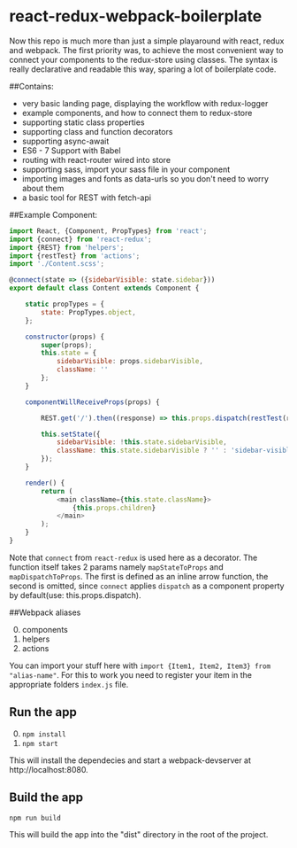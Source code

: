 # react-redux-webpack-boilerplate
Now this repo is much more than just a simple playaround with react, redux and webpack. The first priority was, to achieve the most convenient way to connect your components to the redux-store using classes. The syntax is really declarative and readable this way, sparing a lot of boilerplate code.

##Contains:
* very basic landing page, displaying the workflow with redux-logger
* example components, and how to connect them to redux-store
* supporting static class properties
* supporting class and function decorators
* supporting async-await
* ES6 - 7 Support with Babel
* routing with react-router wired into store
* supporting sass, import your sass file in your component
* importing images and fonts as data-urls so you don't need to worry about them
* a basic tool for REST with fetch-api

##Example Component:

```js
import React, {Component, PropTypes} from 'react';
import {connect} from 'react-redux';
import {REST} from 'helpers';
import {restTest} from 'actions';
import './Content.scss';

@connect(state => ({sidebarVisible: state.sidebar}))
export default class Content extends Component {

    static propTypes = {
        state: PropTypes.object,
    };

    constructor(props) {
        super(props);
        this.state = {
            sidebarVisible: props.sidebarVisible,
            className: ''
        };
    }

    componentWillReceiveProps(props) {

        REST.get('/').then((response) => this.props.dispatch(restTest(response)));

        this.setState({
            sidebarVisible: !this.state.sidebarVisible,
            className: this.state.sidebarVisible ? '' : 'sidebar-visible'
        });
    }

    render() {
        return (
            <main className={this.state.className}>
                {this.props.children}
            </main>
        );
    }
}
```

Note that `connect` from `react-redux` is used here as a decorator. The function itself takes 2 params namely `mapStateToProps` and `mapDispatchToProps`. The first is defined as an inline arrow function, the second is omitted, since `connect` applies `dispatch` as a component property by default(use: this.props.dispatch). 

##Webpack aliases

0. components
1. helpers
2. actions

You can import your stuff here with ```import {Item1, Item2, Item3} from "alias-name"```. For this to work you need to register your item in the appropriate folders `index.js` file.

## Run the app

0. ```npm install```
1. ```npm start```

This will install the dependecies and start a webpack-devserver at http://localhost:8080.

## Build the app
```npm run build```

This will build the app into the "dist" directory in the root of the project.
